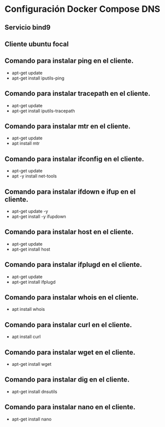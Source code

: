 # Configuración Docker Compose DNS

## Servicio bind9

## Cliente ubuntu focal

## Comando para instalar ping en el cliente.
- apt-get update
- apt-get install iputils-ping

## Comando para instalar tracepath en el cliente.
- apt-get update
- apt-get install iputils-tracepath

## Comando para instalar mtr en el cliente.
- apt-get update
- apt install mtr

## Comando para instalar ifconfig en el cliente.
- apt-get update
- apt -y install net-tools

## Comando para instalar ifdown e ifup en el cliente.
- apt-get update -y
- apt-get install -y ifupdown

## Comando para instalar host en el cliente.
- apt-get update
- apt-get install host

## Comando para instalar ifplugd en el cliente.
- apt-get update
- apt-get install ifplugd

## Comando para instalar whois en el cliente.
- apt install whois

## Comando para instalar curl en el cliente.
- apt install curl

## Comando para instalar wget en el cliente.
- apt-get install wget

## Comando para instalar dig en el cliente.
- apt-get install dnsutils

## Comando para instalar nano en el cliente.
- apt-get install nano